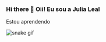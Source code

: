 ### Hi there 👋 Oii! Eu sou a Julia Leal


Estou aprendendo 

          

           
          

          
          




![snake gif](https://github.com/devJuliaLeal/devJuliaLeal/blob/output/github-contribution-grid-snake.svg)

